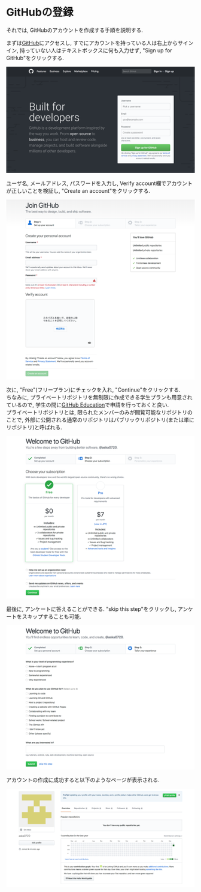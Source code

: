 # GitHubの登録
それでは, GitHubのアカウントを作成する手順を説明する.  

まずは[GitHub](https://github.com/)にアクセスし, すでにアカウントを持っている人は右上からサインイン, 持っていない人はテキストボックスに何も入力せず, "Sign up for GitHub"をクリックする.

<img src="../img/02_register_github/001.png" width="600">

ユーザ名, メールアドレス, パスワードを入力し, Verify account欄でアカウントが正しいことを検証し, "Create an account"をクリックする.

<img src="../img/02_register_github/002.png" width="600">

次に, "Free"(フリープラン)にチェックを入れ, "Continue"をクリックする.  
ちなみに, プライベートリポジトリを無制限に作成できる学生プランも用意されているので, 学生の間に[GitHub Education](https://education.github.com/)で申請を行っておくと良い.  
プライベートリポジトリとは, 限られたメンバーのみが閲覧可能なリポジトリのことで, 外部に公開される通常のリポジトリはパブリックリポジトリ(または単にリポジトリ)と呼ばれる.

<img src="../img/02_register_github/003.png" width="600">

最後に, アンケートに答えることができる. "skip this step"をクリックし, アンケートをスキップすることも可能.

<img src="../img/02_register_github/004.png" width="600">

アカウントの作成に成功すると以下のようなページが表示される.

<img src="../img/02_register_github/005.png" width="600">
